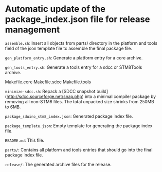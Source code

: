 # Automatic update of the package_index.json file for release management

`assemble.sh`: Insert all objects from parts/ directory in the platform and
tools field of the json template file to assemble the final package file.

`gen_platform_entry.sh`: Generate a platform entry for a core archive.

`gen_tools_entry.sh`: Generate a tools entry for a sdcc or STM8Tools
archive.

Makefile.core
Makefile.sdcc
Makefile.tools

`minimize-sdcc.sh`: Repack a [SDCC snapshot build]
(http://sdcc.sourceforge.net/snap.php) into a minimal compiler package by
removing all non-STM8 files. The total unpacked size shrinks from 250MB to
6MB.

`package_sduino_stm8_index.json`: Generated package index file.

`package_template.json`: Empty template for generating the package index
file.

`README.md`: This file.

`parts/`: Contains all platform and tools entries that should go into the
final package index file.

`release/`: The generated archive files for the release.




